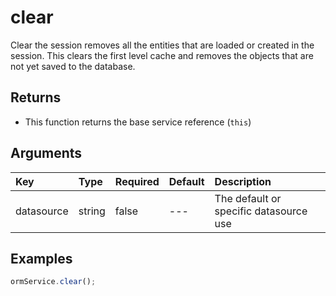 # clear

Clear the session removes all the entities that are loaded or created in the session. This clears the first level cache and removes the objects that are not yet saved to the database.

## Returns

* This function returns the base service reference \(`this`\)

## Arguments

| Key | Type | Required | Default | Description |
| :--- | :--- | :--- | :--- | :--- |
| datasource | string | false | --- | The default or specific datasource use |

## Examples

```javascript
ormService.clear();
```

